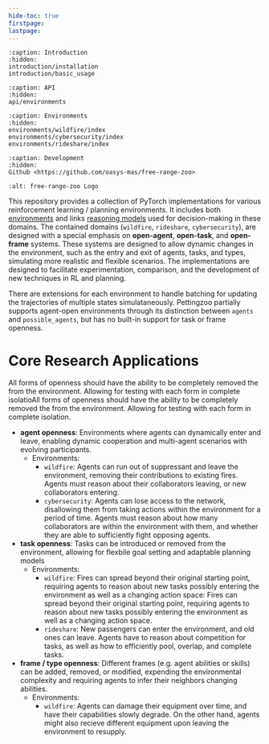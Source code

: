 ```yaml
---
hide-toc: true
firstpage:
lastpage:
---
```


```{toctree}
:caption: Introduction
:hidden:
introduction/installation
introduction/basic_usage
```

```{toctree}
:caption: API
:hidden:
api/environments
```

```{toctree}
:caption: Environments
:hidden:
environments/wildfire/index
environments/cybersecurity/index
environments/rideshare/index
```

```{toctree}
:caption: Development
:hidden:
Github <https://github.com/oasys-mas/free-range-zoo>
```

```{project-logo} _static/img/goat_main_logo.png
:alt: free-range-zoo Logo
```

This repository provides a collection of PyTorch implementations for various reinforcement learning / planning environments. It includes both [environments](https://github.com/oasys-mas/free_range_zoo/free_range_zoo/envs) and links 
[reasoning models](https://github.com/oasys-mas/free_range_zoo/models/) used for decision-making in these domains. The contained domains (`wildfire`, `rideshare`, `cybersecurity`), are designed with a special emphasis on **open-agent**, **open-task**, 
and **open-frame** systems. These systems are designed to allow dynamic changes in the environment, such as the entry and exit of agents, tasks, and types, simulating more realistic and flexible scenarios. 
The implementations are designed to facilitate experimentation, comparison, and the development of new techniques in RL and planning. 

 There are extensions for each environment to handle batching for updating the trajectories of multiple states simulataneously. Pettingzoo partially supports agent-open environments through its distinction between `agents` and `possible_agents`, but has no built-in support for task or frame openness.

# Core Research Applications
All forms of openness should have the ability to be completely removed the from the environment. Allowing for testing with each form in complete isolatioAll forms of openness should have the ability to be completely removed 
the from the environment. Allowing for testing with each form in complete isolation.

- **agent openness**: Environments where agents can dynamically enter and leave, enabling dynamic cooperation and multi-agent scenarios with evolving participants.
    - Environments:
        - `wildfire`: Agents can run out of suppressant and leave the environment, removing their contributions to existing fires. Agents must reason about their collaborators leaving, or new collaborators entering.
        - `cybersecurity`: Agents can lose access to the network, disallowing them from taking actions within the environment for a period of time. Agents must reason about how many collaborators are within the environment
                           with them, and whether they are able to sufficiently fight opposing agents.
- **task openness**: Tasks can be introduced or removed from the environment, allowing for flexbile goal setting and adaptable planning models
    - Environments:
        - `wildfire`: Fires can spread beyond their original starting point, requiring agents to reason about new tasks possibly entering the environment as well as a changing action space: Fires can spread beyond 
                      their original starting point, requiring agents to reason about new tasks possibly entering the environment as well as a changing action space.
        - `rideshare`: New passengers can enter the environment, and old ones can leave. Agents have to reason about competition for tasks, as well as how to efficiently pool, overlap, and complete tasks.
- **frame / type openness**: Different frames (e.g. agent abilities or skills) can be added, removed, or modified, expending the environmental complexity and requiring agents to infer their neighbors changing abilities.
    - Environments:
        - `wildfire`: Agents can damage their equipment over time, and have their capabilities slowly degrade. On the other hand, agents might also recieve different equipment upon leaving the environment to resupply.

